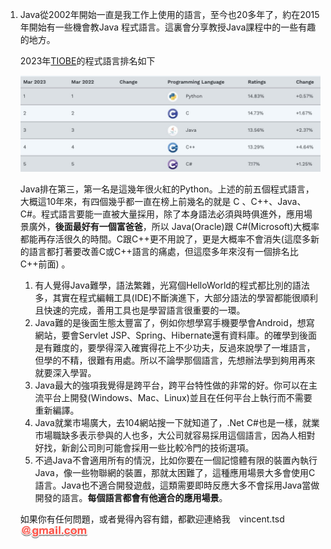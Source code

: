 1. Java從2002年開始一直是我工作上使用的語言，至今也20多年了，約在2015年開始有一些機會教Java 程式語言。這裏會分享教授Java課程中的一些有趣的地方。

   2023年[TIOBE](https://www.tiobe.com/tiobe-index/)的程式語言排名如下

   ![programrank](images/why/programrank.png)

   

   Java排在第三，第一名是這幾年很火紅的Python。上述的前五個程式語言，大概這10年來，有四個幾乎都一直在榜上前幾名的就是 C 、C++、Java、C#。程式語言要能一直被大量採用，除了本身語法必須與時俱進外，應用場景廣外，**後面最好有一個富爸爸**，所以 Java(Oracle)跟 C#(Microsoft)大概率都能再存活很久的時間。C跟C++更不用說了，更是大概率不會消失(這麼多新的語言都打著要改善C或C++語言的痛處，但這麼多年來沒有一個排名比C++前面) 。

   1. 有人覺得Java難學，語法繁雜，光寫個HelloWorld的程式都比別的語法多，其實在程式編輯工具(IDE)不斷演進下，大部分語法的學習都能很順利且快速的完成，善用工具也是學習語言很重要的一環。
   2. Java難的是後面生態太豐富了，例如你想學寫手機要學會Android，想寫網站，要會Servlet JSP、Spring、Hibernate還有資料庫。的確學到後面是有難度的，要學得深入確實得花上不少功夫，反過來說學了一堆語言，但學的不精，很難有用處。所以不論學那個語言，先想辦法學到夠用再來就要深入學習。
   3. Java最大的強項我覺得是跨平台，跨平台特性做的非常的好。你可以在主流平台上開發(Windows、Mac、Linux)並且在任何平台上執行而不需要重新編譯。
   4. Java就業市場廣大，去104網站搜一下就知道了，.Net C#也是一樣，就業市場職缺多表示參與的人也多，大公司就容易採用這個語言，因為人相對好找，新創公司則可能會採用一些比較冷門的技術選項。
   5. 不過Java不會適用所有的情況，比如你要在一個記憶體有限的裝置內執行Java，像一些物聯網的裝置，那就太困難了，這種應用場景大多會使用C語言。Java也不適合開發遊戲，這類需要即時反應大多不會採用Java當做開發的語言。**每個語言都會有他適合的應用場景**。

   
   
   如果你有任何問題，或者覺得內容有錯，都歡迎連絡我　vincent.tsd<img style=" zoom: 20%;" src="images/why/xxxmail.jpg">
